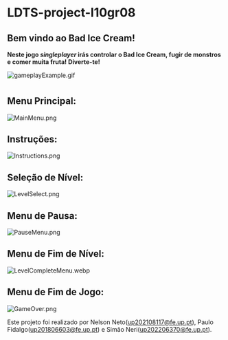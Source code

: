 # LDTS-project-l10gr08

## Bem vindo ao Bad Ice Cream!
**Neste jogo _singleplayer_ irás controlar o Bad Ice Cream, fugir de monstros e comer muita fruta! Diverte-te!**

![gameplayExample.gif](docs%2Fresources%2FgameplayExample.gif)
#

## Menu Principal:
![MainMenu.png](docs%2Fresources%2FMainMenu.png)
## Instruções:
![Instructions.png](docs%2Fresources%2FInstructions.png)
## Seleção de Nível:
![LevelSelect.png](docs%2Fresources%2FLevelSelect.png)
## Menu de Pausa:
![PauseMenu.png](docs%2Fresources%2FPauseMenu.png)
## Menu de Fim de Nível:
![LevelCompleteMenu.webp](docs%2Fresources%2FLevelCompleteMenu.webp)
## Menu de Fim de Jogo:
![GameOver.png](docs%2Fresources%2FGameOver.png)

Este projeto foi realizado por Nelson Neto(up202108117@fe.up.pt), Paulo Fidalgo(up201806603@fe.up.pt) e Simão Neri(up202206370@fe.up.pt).